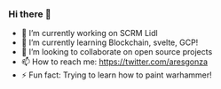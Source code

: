 ### Hi there 👋

- 🔭 I’m currently working on SCRM Lidl
- 🌱 I’m currently learning Blockchain, svelte, GCP!
- 👯 I’m looking to collaborate on open source projects
- 📫 How to reach me: https://twitter.com/aresgonza
- ⚡ Fun fact: Trying to learn how to paint warhammer!

<!--
**Rassell/rassell** is a ✨ _special_ ✨ repository because its `README.md` (this file) appears on your GitHub profile.

Here are some ideas to get you started:

- 🔭 I’m currently working on ...
- 🌱 I’m currently learning ...
- 👯 I’m looking to collaborate on ...
- 🤔 I’m looking for help with ...
- 💬 Ask me about ...
- 📫 How to reach me: ...
- 😄 Pronouns: ...
- ⚡ Fun fact: ...
-->
